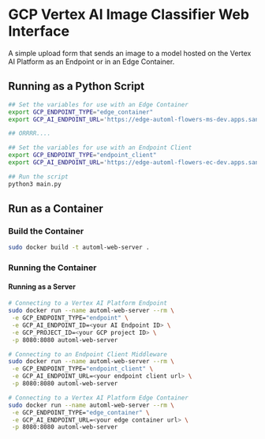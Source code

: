# GCP Vertex AI Image Classifier Web Interface

A simple upload form that sends an image to a model hosted on the Vertex AI Platform as an Endpoint or in an Edge Container.

## Running as a Python Script

```bash
## Set the variables for use with an Edge Container
export GCP_ENDPOINT_TYPE="edge_container"
export GCP_AI_ENDPOINT_URL='https://edge-automl-flowers-ms-dev.apps.sandbox-m2.ll9k.p1.openshiftapps.com/v1/models/default:predict'

## ORRRR....

## Set the variables for use with an Endpoint Client
export GCP_ENDPOINT_TYPE="endpoint_client"
export GCP_AI_ENDPOINT_URL='https://edge-automl-flowers-ec-dev.apps.sandbox-m2.ll9k.p1.openshiftapps.com/predict'

## Run the script
python3 main.py
```

## Run as a Container

### Build the Container

```bash
sudo docker build -t automl-web-server .
```

### Running the Container

#### Running as a Server

```bash
# Connecting to a Vertex AI Platform Endpoint
sudo docker run --name automl-web-server --rm \
 -e GCP_ENDPOINT_TYPE="endpoint" \
 -e GCP_AI_ENDPOINT_ID=<your AI Endpoint ID> \
 -e GCP_PROJECT_ID=<your GCP project ID> \
 -p 8080:8080 automl-web-server

# Connecting to an Endpoint Client Middleware
sudo docker run --name automl-web-server --rm \
 -e GCP_ENDPOINT_TYPE="endpoint_client" \
 -e GCP_AI_ENDPOINT_URL=<your endpoint client url> \
 -p 8080:8080 automl-web-server

# Connecting to a Vertex AI Platform Edge Container
sudo docker run --name automl-web-server --rm \
 -e GCP_ENDPOINT_TYPE="edge_container" \
 -e GCP_AI_ENDPOINT_URL=<your edge container url> \
 -p 8080:8080 automl-web-server
```

